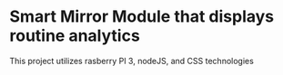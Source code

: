 # Smart Mirror Module that displays routine analytics
This project utilizes rasberry PI 3, nodeJS, and CSS technologies
